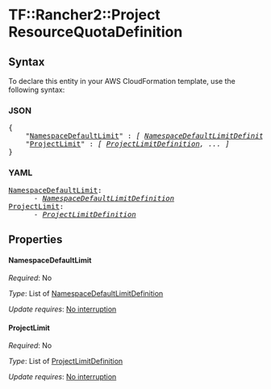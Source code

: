 # TF::Rancher2::Project ResourceQuotaDefinition

## Syntax

To declare this entity in your AWS CloudFormation template, use the following syntax:

### JSON

<pre>
{
    "<a href="#namespacedefaultlimit" title="NamespaceDefaultLimit">NamespaceDefaultLimit</a>" : <i>[ <a href="namespacedefaultlimitdefinition.md">NamespaceDefaultLimitDefinition</a>, ... ]</i>,
    "<a href="#projectlimit" title="ProjectLimit">ProjectLimit</a>" : <i>[ <a href="projectlimitdefinition.md">ProjectLimitDefinition</a>, ... ]</i>
}
</pre>

### YAML

<pre>
<a href="#namespacedefaultlimit" title="NamespaceDefaultLimit">NamespaceDefaultLimit</a>: <i>
      - <a href="namespacedefaultlimitdefinition.md">NamespaceDefaultLimitDefinition</a></i>
<a href="#projectlimit" title="ProjectLimit">ProjectLimit</a>: <i>
      - <a href="projectlimitdefinition.md">ProjectLimitDefinition</a></i>
</pre>

## Properties

#### NamespaceDefaultLimit

_Required_: No

_Type_: List of <a href="namespacedefaultlimitdefinition.md">NamespaceDefaultLimitDefinition</a>

_Update requires_: [No interruption](https://docs.aws.amazon.com/AWSCloudFormation/latest/UserGuide/using-cfn-updating-stacks-update-behaviors.html#update-no-interrupt)

#### ProjectLimit

_Required_: No

_Type_: List of <a href="projectlimitdefinition.md">ProjectLimitDefinition</a>

_Update requires_: [No interruption](https://docs.aws.amazon.com/AWSCloudFormation/latest/UserGuide/using-cfn-updating-stacks-update-behaviors.html#update-no-interrupt)

